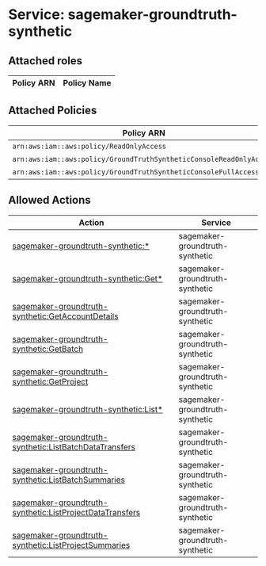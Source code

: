 # Service: sagemaker-groundtruth-synthetic

## Attached roles

| Policy ARN | Policy Name |
|------------|-------------|
## Attached Policies

| Policy ARN | Policy Name |
|------------|-------------|
| `arn:aws:iam::aws:policy/ReadOnlyAccess` | [ReadOnlyAccess](../policies.md#readonlyaccess) |
| `arn:aws:iam::aws:policy/GroundTruthSyntheticConsoleReadOnlyAccess` | [GroundTruthSyntheticConsoleReadOnlyAccess](../policies.md#groundtruthsyntheticconsolereadonlyaccess) |
| `arn:aws:iam::aws:policy/GroundTruthSyntheticConsoleFullAccess` | [GroundTruthSyntheticConsoleFullAccess](../policies.md#groundtruthsyntheticconsolefullaccess) |

## Allowed Actions

| Action | Service |
|--------|---------|
| [sagemaker-groundtruth-synthetic:*](../actions.md#sagemaker-groundtruth-synthetic:all) | sagemaker-groundtruth-synthetic |
| [sagemaker-groundtruth-synthetic:Get*](../actions.md#sagemaker-groundtruth-synthetic:getall) | sagemaker-groundtruth-synthetic |
| [sagemaker-groundtruth-synthetic:GetAccountDetails](../actions.md#sagemaker-groundtruth-synthetic:getaccountdetails) | sagemaker-groundtruth-synthetic |
| [sagemaker-groundtruth-synthetic:GetBatch](../actions.md#sagemaker-groundtruth-synthetic:getbatch) | sagemaker-groundtruth-synthetic |
| [sagemaker-groundtruth-synthetic:GetProject](../actions.md#sagemaker-groundtruth-synthetic:getproject) | sagemaker-groundtruth-synthetic |
| [sagemaker-groundtruth-synthetic:List*](../actions.md#sagemaker-groundtruth-synthetic:listall) | sagemaker-groundtruth-synthetic |
| [sagemaker-groundtruth-synthetic:ListBatchDataTransfers](../actions.md#sagemaker-groundtruth-synthetic:listbatchdatatransfers) | sagemaker-groundtruth-synthetic |
| [sagemaker-groundtruth-synthetic:ListBatchSummaries](../actions.md#sagemaker-groundtruth-synthetic:listbatchsummaries) | sagemaker-groundtruth-synthetic |
| [sagemaker-groundtruth-synthetic:ListProjectDataTransfers](../actions.md#sagemaker-groundtruth-synthetic:listprojectdatatransfers) | sagemaker-groundtruth-synthetic |
| [sagemaker-groundtruth-synthetic:ListProjectSummaries](../actions.md#sagemaker-groundtruth-synthetic:listprojectsummaries) | sagemaker-groundtruth-synthetic |